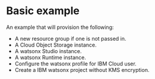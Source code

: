 # Basic example

An example that will provision the following:
- A new resource group if one is not passed in.
- A Cloud Object Storage instance.
- A watsonx Studio instance.
- A watsonx Runtime instance.
- Configure the watsonx profile for IBM Cloud user.
- Create a IBM watsonx project without KMS encryption.
